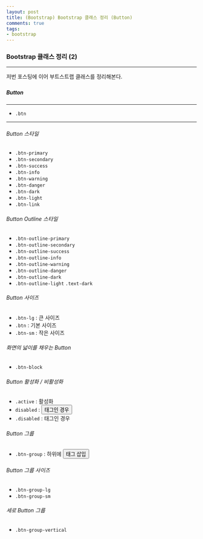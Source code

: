```yaml
---
layout: post
title: (Bootstrap) Bootstrap 클래스 정리 (Button)
comments: true
tags:
- bootstrap
---
```




### Bootstrap 클래스 정리 (2)

---



저번 포스팅에 이어 부트스트랩 클래스를 정리해본다.

##### 

##### Button

---

* `.btn`

---

###### Button 스타일

* `.btn-primary` 
* `.btn-secondary`
* `.btn-success`
* `.btn-info`
* `.btn-warning`
* `.btn-danger`
* `.btn-dark`
* `.btn-light`
* `.btn-link`



###### Button Outline 스타일

* `.btn-outline-primary`
* `.btn-outline-secondary`
* `.btn-outline-success`
* `.btn-outline-info`
* `.btn-outline-warning`
* `.btn-outline-danger`
* `.btn-outline-dark`
* `.btn-outline-light` `.text-dark`



###### Button 사이즈

* `.btn-lg` : 큰 사이즈
* `.btn` : 기본 사이즈
* `.btn-sm` : 작은 사이즈



###### 화면의 넓이를 채우는 Button

* `.btn-block` 



###### Button 활성화 / 비활성화

* `.active` : 활성화
* `disabled` : <button> 태그인 경우
* `.disabled` : <a> 태그인 경우



###### Button 그룹

* `.btn-group` : 하위에 <button> 태그 삽입



###### Button 그룹 사이즈

* `.btn-group-lg`
* `.btn-group-sm`



###### 세로 Button 그룹

* `.btn-group-vertical`

